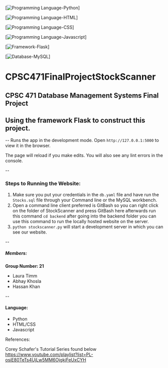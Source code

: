 [![Programming Language-Python](https://img.shields.io/badge/Programming%20Language-Python-yellow)]

[![Programming Language-HTML](https://img.shields.io/badge/Programming%20Language-HTML-red)]

[![Programming Language-CSS](https://img.shields.io/badge/Programming%20Language-CSS-purple)]

[![Programming Language-Javascript](https://img.shields.io/badge/Programming%20Language-Javascript-lightyellow)]

[![Framework-Flask](https://img.shields.io/badge/Framework-Flask-black)]

[![Database-MySQL](https://img.shields.io/badge/Database-MySQL-blue)]

# CPSC471FinalProjectStockScanner

CPSC 471 Database Management Systems Final Project
--
Using the framework Flask to construct this project. 
--

--
Runs the app in the development mode.
Open ```http://127.0.0.1:5000``` to view it in the browser.

The page will reload if you make edits.
You will also see any lint errors in the console.

--
### Steps to Running the Website:
1. Make sure you put your credentials in the ```db.yaml``` file and have run the ```Stocks.sql``` file through your Command line or the MySQL workbench.
2. Open a command line client preferred is GitBash so you can right click on the folder of StockScanner and press GitBash here afterwards run this command ```cd backend``` after going into the backend folder you can use this command to run the locally hosted website on the server. 
3. ```python stockscanner.py``` will start a development server in which you can see our website. 

--
##### Members:
**Group Number: 21**

* Laura Timm 
* Abhay Khosla 
* Hassan Khan 

--
#### Language:

- Python
- HTML/CSS
- Javascript

References: 

Corey Schafer's Tutorial Series found below <br>
https://www.youtube.com/playlist?list=PL-osiE80TeTs4UjLw5MM6OjgkjFeUxCYH
